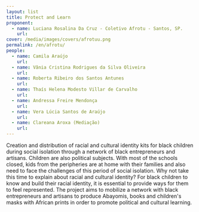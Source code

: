 ```yaml
---
layout: list
title: Protect and Learn
proponent:
  - name: Luciana Rosalina Da Cruz - Coletivo Afrotu - Santos, SP.
    url: 
cover: /media/images/covers/afrotuu.png
permalink: /en/afrotu/
people:
  - name: Camila Araújo
    url: 
  - name: Vânia Cristina Rodrigues da Silva Oliveira
    url: 
  - name: Roberta Ribeiro dos Santos Antunes
    url: 
  - name: Thaís Helena Modesto Villar de Carvalho
    url: 
  - name: Andressa Freire Mendonça
    url: 
  - name: Vera Lúcia Santos de Araújo
    url: 
  - name: Clareana Aroxa (Mediação)
    url: 
---
```


Creation and distribution of racial and cultural identity kits for black children during social isolation through a network of black entrepreneurs and artisans.
Children are also political subjects. With most of the schools closed, kids from the peripheries are at home with their families and also need to face the challenges of this period of social isolation. Why not take this time to explain about racial and cultural identity? For black children to know and build their racial identity, it is essential to provide ways for them to feel represented. The project aims to mobilize a network with black  entrepreneurs and artisans to produce Abayomis, books and children's masks with African prints in order to promote political and cultural learning.

